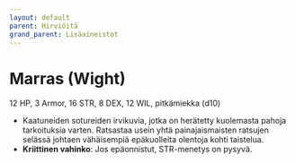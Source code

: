 ```yaml
---
layout: default
parent: Hirviöitä
grand_parent: Lisäaineistot
---
```


# Marras (Wight)

12 HP, 3 Armor, 16 STR, 8 DEX, 12 WIL, pitkämiekka (d10)

- Kaatuneiden sotureiden irvikuvia, jotka on herätetty kuolemasta pahoja tarkoituksia varten. Ratsastaa usein yhtä painajaismaisten ratsujen selässä johtaen vähäisempiä epäkuolleita olentoja kohti taistelua.
- **Kriittinen vahinko**: Jos epäonnistut, STR-menetys on pysyvä.
